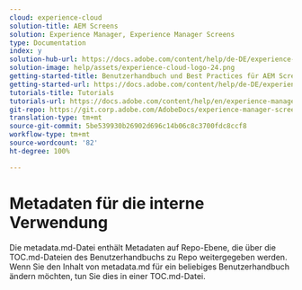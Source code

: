 ```yaml
---
cloud: experience-cloud
solution-title: AEM Screens
solution: Experience Manager, Experience Manager Screens
type: Documentation
index: y
solution-hub-url: https://docs.adobe.com/content/help/de-DE/experience-manager-screens/user-guide/aem-screens-introduction.html
solution-image: help/assets/experience-cloud-logo-24.png
getting-started-title: Benutzerhandbuch und Best Practices für AEM Screens
getting-started-url: https://docs.adobe.com/content/help/de-DE/experience-manager-screens/user-guide/aem-screens-introduction.html
tutorials-title: Tutorials
tutorials-url: https://docs.adobe.com/content/help/en/experience-manager-screens/using/about-guide.html
git-repo: https://git.corp.adobe.com/AdobeDocs/experience-manager-screens.de-DE
translation-type: tm+mt
source-git-commit: 5be539930b26902d696c14b06c8c3700fdc8ccf8
workflow-type: tm+mt
source-wordcount: '82'
ht-degree: 100%

---
```



# Metadaten für die interne Verwendung

Die metadata.md-Datei enthält Metadaten auf Repo-Ebene, die über die TOC.md-Dateien des Benutzerhandbuchs zu Repo weitergegeben werden. Wenn Sie den Inhalt von metadata.md für ein beliebiges Benutzerhandbuch ändern möchten, tun Sie dies in einer TOC.md-Datei.
